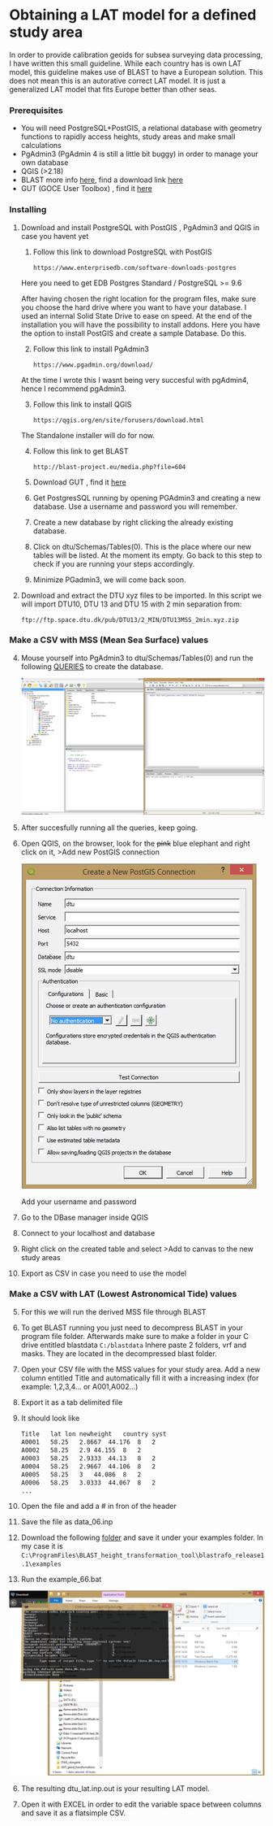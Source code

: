 # Obtaining a LAT model for a defined study area

In order to provide calibration geoids for subsea surveying data processing, I have written this small guideline. While each country has is own LAT model, this guideline makes use of BLAST to have a European solution. This does not mean this is an autorative correct LAT model. It is just a generalized LAT model that fits Europe better than other seas.
### Prerequisites

+ You will need PostgreSQL+PostGIS, a relational database with geometry functions to rapidly access heights, study areas and make small calculations
+ PgAdmin3 (PgAdmin 4 is still a little bit buggy) in order to manage your own database
+ QGIS (>2.18)
+ BLAST more info [here](http://www.blast-project.eu/), find a download link [here](http://blast-project.eu/media.php?file=604)
+ GUT (GOCE User Toolbox) , find it [here](https://earth.esa.int/web/guest/software-tools/gut/about-gut/overview)

### Installing


1. Download and install PostgreSQL with PostGIS , PgAdmin3 and QGIS in case you havent yet
	1. Follow this link to download PostgreSQL with PostGIS 
		```
		https://www.enterprisedb.com/software-downloads-postgres 
		```
	Here you need to get EDB Postgres Standard / PostgreSQL >= 9.6
	
	After having chosen the right location for the program files, make sure you choose the hard drive where you want to have your 		database. I used an internal Solid State Drive to ease on speed. At the end of the installation you will have the possibility to 	install addons. Here you have the option to install PostGIS and create a sample Database. Do this.
	
	2. Follow this link to install PgAdmin3
		```
		https://www.pgadmin.org/download/
		```
	At the time I wrote this I wasnt being very succesful with pgAdmin4, hence I recommend pgAdmin3.
	
	3. Follow this link to install QGIS
		```
		https://qgis.org/en/site/forusers/download.html
		```
	The Standalone installer will do for now.

	4. Follow this link to get BLAST
		```
		http://blast-project.eu/media.php?file=604
		```
	5. Download GUT , find it [here](https://earth.esa.int/web/guest/software-tools/gut/download-gut-here)
	
	5. Get PostgresSQL running by opening PGAdmin3 and creating a new database. Use a username and password you will 		remember. 
	6. Create a new database by right clicking the already existing database. 
	7. Click on dtu/Schemas/Tables(0). This is the place where our new tables will be listed. At the moment its empty. Go back to 		this step to check if you are running your steps accordingly.
	8. Minimize PGadmin3, we will come back soon.
	
	
3. Download and extract the DTU xyz files to be imported. In this script we will import DTU10, DTU 13 and DTU 15 with 2 min separation  from:	
	```
	ftp://ftp.space.dtu.dk/pub/DTU13/2_MIN/DTU13MSS_2min.xyz.zip
	```

### Make a CSV with MSS (Mean Sea Surface) values

	
4. Mouse yourself into PgAdmin3 to dtu/Schemas/Tables(0) and run the following [QUERIES](./queries.sql) to create the database. 

	![Alt text](/screenshot1.png?raw=true "Optional Title")
	
5. After succesfully running all the queries, keep going.
	

4. Open QGIS, on the browser, look for the ~~pink~~ blue elephant and right click on it, >Add new PostGIS connection
	
	![Alt text](/screenshot2.png?raw=true "Optional Title")
	
	Add your username and password
	
5. Go to the DBase manager inside QGIS


2. Connect to your localhost and database


3. Right click on the created table and select >Add to canvas to the new study areas


4. Export as CSV in case you need to use the model


### Make a CSV with LAT (Lowest Astronomical Tide) values

5. For this we will run the derived MSS file through BLAST

5. To get BLAST running you just need to decompress BLAST in your program file folder. Afterwards make sure to make a folder in
	your C drive entitled blastdata ```C:/blastdata``` Inhere paste 2 folders, vrf and masks. They are located in the decompressed blast
	folder.
2. Open your CSV file with the MSS values for your study area. Add a new column entitled Title and automatically fill it with a 
	increasing index (for example: 1,2,3,4... or A001,A002...)
5. Export it as a tab delimited file
5. It should look like
	```
	Title	lat	lon	newheight	country	syst
	A0001	58.25	2.8667	44.176	8	2
	A0002	58.25	2.9	44.155	8	2
	A0003	58.25	2.9333	44.13	8	2
	A0004	58.25	2.9667	44.106	8	2
	A0005	58.25	3	44.086	8	2
	A0006	58.25	3.0333	44.067	8	2
	...
	```
5. Open the file and add a # in fron of the header
5. Save the file as data_06.inp
5. Download the following [folder](dtu_lat.7z) and save it under your examples folder. In my case it is 
	```C:\ProgramFiles\BLAST_height_transformation_tool\blastrafo_release1.1\examples```
5. Run the example_66.bat

![Alt text](/screenshot3.png?raw=true "Optional Title")

6. The resulting dtu_lat.inp.out is your resulting LAT model.

7. Open it with EXCEL in order to edit the variable space between columns and save it as a flatsimple CSV.	









